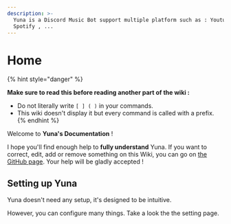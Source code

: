 ```yaml
---
description: >-
  Yuna is a Discord Music Bot support multiple platform such as : Youtube ,
  Spotify , ...
---
```


# Home

{% hint style="danger" %}


**Make sure to read this before reading another part of the wiki :**

* Do not literally write `[ ] ( )` in your commands. 
* This wiki doesn't display it but every command is called with a prefix.
{% endhint %}

Welcome to **Yuna's Documentation** !

I hope you'll find enough help to **fully understand** Yuna. If you want to correct, edit, add or remove something on this Wiki, you can go on [the GitHub page](https://github.com/HellCatVN/yuna/tree/docs). Your help will be gladly accepted ! 

## Setting up Yuna

Yuna doesn't need any setup, it's designed to be intuitive.

However, you can configure many things. Take a look the the setting page.

## 



